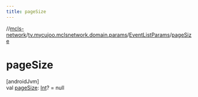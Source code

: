 ```yaml
---
title: pageSize
---
```

//[mcls-network](../../../index.html)/[tv.mycujoo.mclsnetwork.domain.params](../index.html)/[EventListParams](index.html)/[pageSize](page-size.html)



# pageSize



[androidJvm]\
val [pageSize](page-size.html): [Int](https://kotlinlang.org/api/latest/jvm/stdlib/kotlin/-int/index.html)? = null




